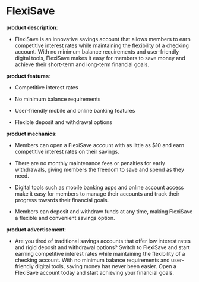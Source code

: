 # FlexiSave

**product description**: 

- FlexiSave is an innovative savings account that allows members to earn competitive interest rates while maintaining the flexibility of a checking account. With no minimum balance requirements and user-friendly digital tools, FlexiSave makes it easy for members to save money and achieve their short-term and long-term financial goals.

**product features**: 

- Competitive interest rates

- No minimum balance requirements

- User-friendly mobile and online banking features

- Flexible deposit and withdrawal options

**product mechanics**: 

- Members can open a FlexiSave account with as little as $10 and earn competitive interest rates on their savings.

- There are no monthly maintenance fees or penalties for early withdrawals, giving members the freedom to save and spend as they need.

- Digital tools such as mobile banking apps and online account access make it easy for members to manage their accounts and track their progress towards their financial goals.

- Members can deposit and withdraw funds at any time, making FlexiSave a flexible and convenient savings option.

**product advertisement**: 

- Are you tired of traditional savings accounts that offer low interest rates and rigid deposit and withdrawal options? Switch to FlexiSave and start earning competitive interest rates while maintaining the flexibility of a checking account. With no minimum balance requirements and user-friendly digital tools, saving money has never been easier. Open a FlexiSave account today and start achieving your financial goals.

